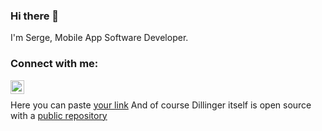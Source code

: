 ### Hi there 👋

I'm Serge, 
Mobile App Software Developer.

### Connect with me:
[<img align="left" alt="tokayon | LinkedIn" width="22px" src="https://cdn.jsdelivr.net/npm/simple-icons@v3/icons/linkedin.svg" />][linkedin]
<br/>

Here you can paste [your link][linka]
And of course Dillinger itself is open source with a [public repository][dill]

[linka]: <https://google.com>
[dill]: <https://github.com/joemccann/dillinger>
[linkedin]: https://linkedin.com/in/tokayon


<!--
**tokayon/tokayon** is a ✨ _special_ ✨ repository because its `README.md` (this file) appears on your GitHub profile.

Here are some ideas to get you started:

- 🔭 I’m currently working on ...
- 🌱 I’m currently learning ...
- 👯 I’m looking to collaborate on ...
- 🤔 I’m looking for help with ...
- 💬 Ask me about ...
- 📫 How to reach me: ...
- 😄 Pronouns: ...
- ⚡ Fun fact: ...
-->
